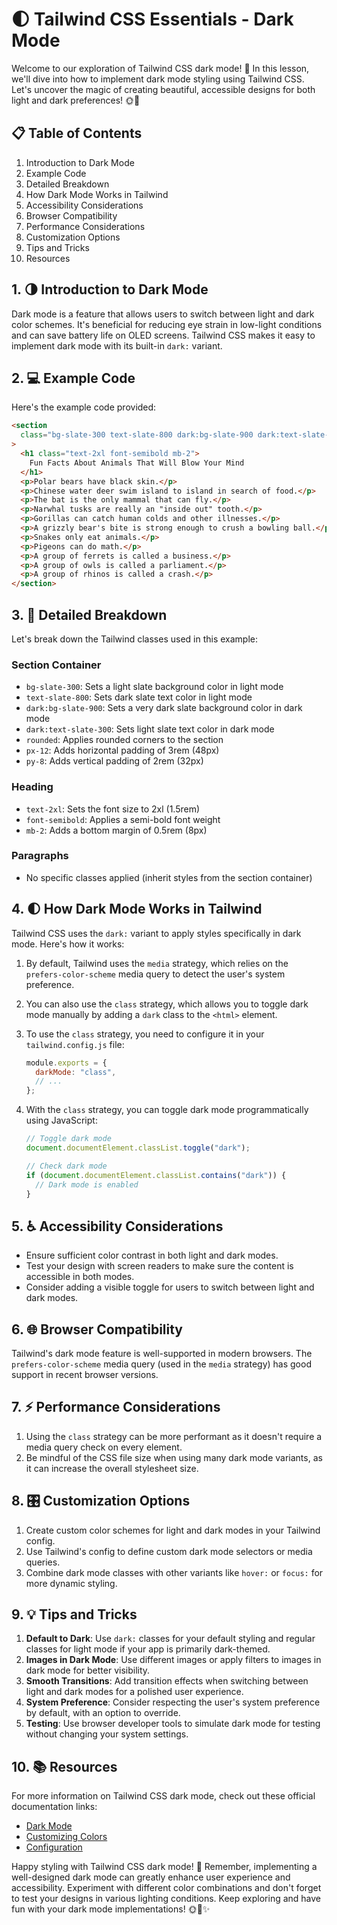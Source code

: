 # 🌓 Tailwind CSS Essentials - Dark Mode

Welcome to our exploration of Tailwind CSS dark mode! 🚀 In this lesson, we'll dive into how to implement dark mode styling using Tailwind CSS. Let's uncover the magic of creating beautiful, accessible designs for both light and dark preferences! 🌞🌙

## 📋 Table of Contents

1. Introduction to Dark Mode
2. Example Code
3. Detailed Breakdown
4. How Dark Mode Works in Tailwind
5. Accessibility Considerations
6. Browser Compatibility
7. Performance Considerations
8. Customization Options
9. Tips and Tricks
10. Resources

## 1. 🌗 Introduction to Dark Mode

Dark mode is a feature that allows users to switch between light and dark color schemes. It's beneficial for reducing eye strain in low-light conditions and can save battery life on OLED screens. Tailwind CSS makes it easy to implement dark mode with its built-in `dark:` variant.

## 2. 💻 Example Code

Here's the example code provided:

```html
<section
  class="bg-slate-300 text-slate-800 dark:bg-slate-900 dark:text-slate-300 rounded px-12 py-8"
>
  <h1 class="text-2xl font-semibold mb-2">
    Fun Facts About Animals That Will Blow Your Mind
  </h1>
  <p>Polar bears have black skin.</p>
  <p>Chinese water deer swim island to island in search of food.</p>
  <p>The bat is the only mammal that can fly.</p>
  <p>Narwhal tusks are really an "inside out" tooth.</p>
  <p>Gorillas can catch human colds and other illnesses.</p>
  <p>A grizzly bear's bite is strong enough to crush a bowling ball.</p>
  <p>Snakes only eat animals.</p>
  <p>Pigeons can do math.</p>
  <p>A group of ferrets is called a business.</p>
  <p>A group of owls is called a parliament.</p>
  <p>A group of rhinos is called a crash.</p>
</section>
```

## 3. 🧩 Detailed Breakdown

Let's break down the Tailwind classes used in this example:

### Section Container

- `bg-slate-300`: Sets a light slate background color in light mode
- `text-slate-800`: Sets dark slate text color in light mode
- `dark:bg-slate-900`: Sets a very dark slate background color in dark mode
- `dark:text-slate-300`: Sets light slate text color in dark mode
- `rounded`: Applies rounded corners to the section
- `px-12`: Adds horizontal padding of 3rem (48px)
- `py-8`: Adds vertical padding of 2rem (32px)

### Heading

- `text-2xl`: Sets the font size to 2xl (1.5rem)
- `font-semibold`: Applies a semi-bold font weight
- `mb-2`: Adds a bottom margin of 0.5rem (8px)

### Paragraphs

- No specific classes applied (inherit styles from the section container)

## 4. 🌓 How Dark Mode Works in Tailwind

Tailwind CSS uses the `dark:` variant to apply styles specifically in dark mode. Here's how it works:

1. By default, Tailwind uses the `media` strategy, which relies on the `prefers-color-scheme` media query to detect the user's system preference.

2. You can also use the `class` strategy, which allows you to toggle dark mode manually by adding a `dark` class to the `<html>` element.

3. To use the `class` strategy, you need to configure it in your `tailwind.config.js` file:

   ```js
   module.exports = {
     darkMode: "class",
     // ...
   };
   ```

4. With the `class` strategy, you can toggle dark mode programmatically using JavaScript:

   ```js
   // Toggle dark mode
   document.documentElement.classList.toggle("dark");

   // Check dark mode
   if (document.documentElement.classList.contains("dark")) {
     // Dark mode is enabled
   }
   ```

## 5. ♿ Accessibility Considerations

- Ensure sufficient color contrast in both light and dark modes.
- Test your design with screen readers to make sure the content is accessible in both modes.
- Consider adding a visible toggle for users to switch between light and dark modes.

## 6. 🌐 Browser Compatibility

Tailwind's dark mode feature is well-supported in modern browsers. The `prefers-color-scheme` media query (used in the `media` strategy) has good support in recent browser versions.

## 7. ⚡ Performance Considerations

1. Using the `class` strategy can be more performant as it doesn't require a media query check on every element.
2. Be mindful of the CSS file size when using many dark mode variants, as it can increase the overall stylesheet size.

## 8. 🎛️ Customization Options

1. Create custom color schemes for light and dark modes in your Tailwind config.
2. Use Tailwind's config to define custom dark mode selectors or media queries.
3. Combine dark mode classes with other variants like `hover:` or `focus:` for more dynamic styling.

## 9. 💡 Tips and Tricks

1. **Default to Dark**: Use `dark:` classes for your default styling and regular classes for light mode if your app is primarily dark-themed.
2. **Images in Dark Mode**: Use different images or apply filters to images in dark mode for better visibility.
3. **Smooth Transitions**: Add transition effects when switching between light and dark modes for a polished user experience.
4. **System Preference**: Consider respecting the user's system preference by default, with an option to override.
5. **Testing**: Use browser developer tools to simulate dark mode for testing without changing your system settings.

## 10. 📚 Resources

For more information on Tailwind CSS dark mode, check out these official documentation links:

- [Dark Mode](https://tailwindcss.com/docs/dark-mode)
- [Customizing Colors](https://tailwindcss.com/docs/customizing-colors)
- [Configuration](https://tailwindcss.com/docs/configuration)

Happy styling with Tailwind CSS dark mode! 🎉 Remember, implementing a well-designed dark mode can greatly enhance user experience and accessibility. Experiment with different color combinations and don't forget to test your designs in various lighting conditions. Keep exploring and have fun with your dark mode implementations! 🌞🌙✨
